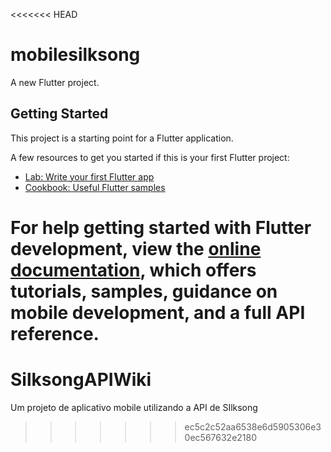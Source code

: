 <<<<<<< HEAD
# mobilesilksong

A new Flutter project.

## Getting Started

This project is a starting point for a Flutter application.

A few resources to get you started if this is your first Flutter project:

- [Lab: Write your first Flutter app](https://docs.flutter.dev/get-started/codelab)
- [Cookbook: Useful Flutter samples](https://docs.flutter.dev/cookbook)

For help getting started with Flutter development, view the
[online documentation](https://docs.flutter.dev/), which offers tutorials,
samples, guidance on mobile development, and a full API reference.
=======
# SilksongAPIWiki
Um projeto de aplicativo mobile utilizando a API de SIlksong
>>>>>>> ec5c2c52aa6538e6d5905306e30ec567632e2180
